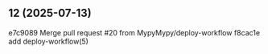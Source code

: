 ## 12 (2025-07-13)

e7c9089 Merge pull request #20 from MypyMypy/deploy-workflow
f8cac1e add deploy-workflow(5)

